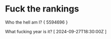# Fuck the rankings

Who the hell am I?
{ 5594696 }

What fucking year is it?
[ 2024-09-27T18:30:00Z ]

